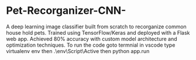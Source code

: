 # Pet-Recorganizer-CNN-
A deep learning image classifier built from scratch to recorganize common house hold pets. Trained using TensorFlow/Keras and deployed with a Flask web app. Achieved 80% accuracy with custom model architecture and optimization techniques.
To run the code goto termnial in vscode type virtualenv env 
then .\env\Script\Active
then python app.run
